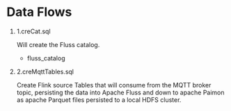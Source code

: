 
# Data Flows

1. 1.creCat.sql

    Will create the Fluss catalog.

    - fluss_catalog

2. 2.creMqttTables.sql

    Create Flink source Tables that will consume from the MQTT broker topic, persisting the data into Apache Fluss and down to apache Paimon as apache Parquet files persisted to a local HDFS cluster.



